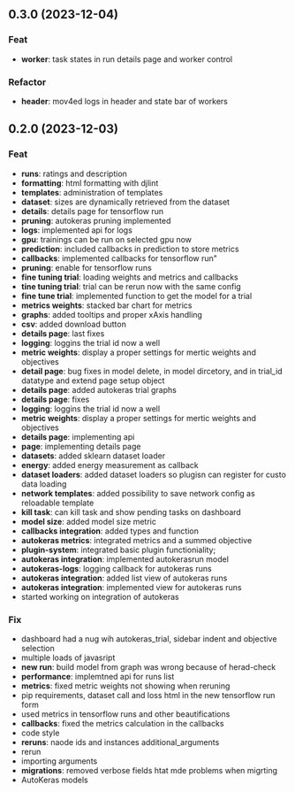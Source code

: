 ## 0.3.0 (2023-12-04)

### Feat

- **worker**: task states in run details page and worker control

### Refactor

- **header**: mov4ed logs in header and state bar of workers

## 0.2.0 (2023-12-03)

### Feat

- **runs**: ratings and description
- **formatting**: html formatting with djlint
- **templates**: administration of templates
- **dataset**: sizes are dynamically retrieved from the dataset
- **details**: details page for tensorflow run
- **pruning**: autokeras pruning implemented
- **logs**: implemented api for logs
- **gpu**: trainings can be run on selected gpu now
- **prediction**: included callbacks in prediction to store metrics
- **callbacks**: implemented callbacks for tensorflow run"
- **pruning**: enable for tensorflow runs
- **fine tuning trial**: loading weights and metrics and callbacks
- **tine tuning trial**: trial can be rerun now with the same config
- **fine tune trial**: implemented function to get the model for a trial
- **metrics weights**: stacked bar chart for metrics
- **graphs**: added tooltips and proper xAxis handling
- **csv**: added download button
- **details page**: last fixes
- **logging**: loggins the trial id now a well
- **metric weights**: display a proper settings for mertic weights and objectives
- **detail page**: bug fixes in model delete, in model dircetory, and in trial_id datatype and extend page setup object
- **details page**: added autokeras trial graphs
- **details page**: fixes
- **logging**: loggins the trial id now a well
- **metric weights**: display a proper settings for mertic weights and objectives
- **details page**: implementing api
- **page**: implementing details page
- **datasets**: added sklearn dataset loader
- **energy**: added energy measurement as callback
- **dataset loaders**: added dataset loaders so plugisn can register for custo data loading
- **network templates**: added possibility to save network config as reloadable template
- **kill task**: can kill task and show pending tasks on dashboard
- **model size**: added model size metric
- **callbacks integration**: added types and function
- **autokeras metrics**: integrated metrics and a summed objective
- **plugin-system**: integrated basic plugin functioniality;
- **autokeras integration**: implemented autokerasrun model
- **autokeras-logs**: logging callback for autokeras runs
- **autokeras integration**: added list view of autokeras runs
- **autokeras integration**: implemented view for autokeras runs
- started working on integration of autokeras

### Fix

- dashboard had a nug wih autokeras_trial, sidebar indent and objective selection
- multiple loads of javasript
- **new run**: build model from graph was wrong because of herad-check
- **performance**: implemtned api for runs list
- **metrics**: fixed metric weights not showing when reruning
- pip requirements, dataset call and loss html in the new tensorflow run form
- used metrics in tensorflow runs and other beautifications
- **callbacks**: fixed the metrics calculation in the callbacks
- code style
- **reruns**: naode ids and instances additional_arguments
- rerun
- importing arguments
- **migrations**: removed verbose fields htat mde problems when migrting
- AutoKeras models
